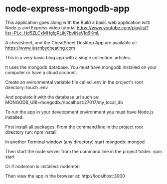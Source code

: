 # node-express-mongodb-app

This application goes along with the Build a basic web application with Node.js and Express video tutorial
https://www.youtube.com/playlist?list=PLc_Hd5ZLCxMHgIgRLikj7bvINeVIq6KmL

A cheatsheet, and the CheatSheet Desktop App are available at: https://www.learnbycheating.com

This is a very basic blog app with a single collection: articles.

It uses the mongodb database.
You must have mongodb installed on your computer or have a cloud account.

Create an evironmental variable file called .env in the project's root directory: 
touch .env

And populate it with the database uri such as:
MONGODB_URI=mongodb://localhost:27017/my_local_db

To run the app in your development environment you must have Node.js installed. 

First install all packages. From the command line in the project root directory run: npm install

In another Terminal window (any directory) start mongodb: mongod

Then start the node server from the command line in the project folder: npm start

  Or if nodemon is installed: nodemon

Then view the app in the browser at: http://localhost:3000